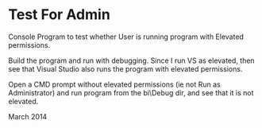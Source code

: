 Test For Admin
==============

Console Program to test whether User is running program with Elevated permissions.

Build the program and run with debugging. Since I run VS as elevated, then see that Visual Studio also runs the program with elevated permissions.

Open a CMD prompt without elevated permissions (ie not Run as Administrator) and run program from the bi\Debug dir, and see that it is not elevated.

March 2014
 
